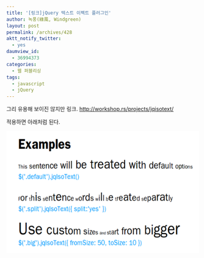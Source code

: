 ```yaml
---
title: '[링크]jQuery 텍스트 이펙트 플러그인'
author: 녹풍(綠風, Windgreen)
layout: post
permalink: /archives/428
aktt_notify_twitter:
  - yes
daumview_id:
  - 36994373
categories:
  - 웹 퍼블리싱
tags:
  - javascript
  - jQuery
---
```

그리 유용해 보이진 않지만 링크. <a href="http://workshop.rs/projects/jqisotext/" target="_blank">http://workshop.rs/projects/jqisotext/</a> <div>
  적용하면 아래처럼 된다.
</div>

<div>
  <img src="/uploads/legacy/old-images/1/cfile25.uf.126496504D4BC8BD1EFC73.png" class="aligncenter" width="580" height="320" alt="" />
</div>